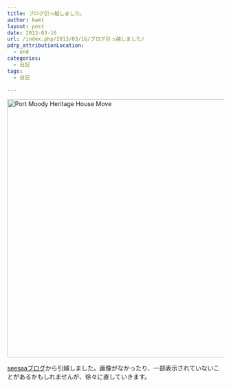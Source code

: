 ```yaml
---
title: ブログ引っ越しました。
author: kwmt
layout: post
date: 2013-03-16
url: /index.php/2013/03/16/ブログ引っ越しました/
pdrp_attributionLocation:
  - end
categories:
  - 日記
tags:
  - 日記

---
```

<img src="http://kwmt27.net/images/2013/03/port_moody_heritage_house_move.jpg" alt="Port Moody Heritage House Move" width="800" height="600" />

<a title="Androg" href="http://androg.seesaa.net/" target="_blank">seesaaブログ</a>から引越しました。画像がなかったり、一部表示されていないことがあるかもしれませんが、徐々に直していきます。